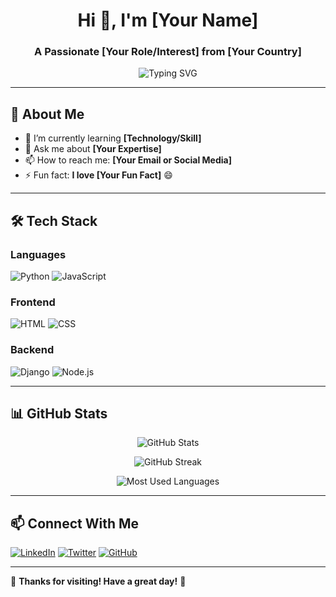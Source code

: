 <!-- Your Profile Header -->
<h1 align="center">Hi 👋, I'm [Your Name]</h1>
<h3 align="center">A Passionate [Your Role/Interest] from [Your Country]</h3>

<p align="center">
  <img src="https://readme-typing-svg.herokuapp.com?font=Fira+Code&pause=1000&color=F75C7E&width=435&lines=Welcome+to+my+GitHub+profile!;I+love+coding+%F0%9F%92%BB;Let's+build+something+awesome+%F0%9F%9A%80" alt="Typing SVG" />
</p>

---

## 🚀 **About Me**  

- 🌱 I’m currently learning **[Technology/Skill]**  
- 💬 Ask me about **[Your Expertise]**  
- 📫 How to reach me: **[Your Email or Social Media]**  
- ⚡ Fun fact: **I love [Your Fun Fact]** 😄  

---

## 🛠 **Tech Stack**  

### **Languages**  
![Python](https://img.shields.io/badge/Python-3776AB?style=for-the-badge&logo=python&logoColor=white)
![JavaScript](https://img.shields.io/badge/JavaScript-F7DF1E?style=for-the-badge&logo=javascript&logoColor=black)

### **Frontend**  
![HTML](https://img.shields.io/badge/HTML5-E34F26?style=for-the-badge&logo=html5&logoColor=white)
![CSS](https://img.shields.io/badge/CSS3-1572B6?style=for-the-badge&logo=css3&logoColor=white)

### **Backend**  
![Django](https://img.shields.io/badge/Django-092E20?style=for-the-badge&logo=django&logoColor=white)
![Node.js](https://img.shields.io/badge/Node.js-43853D?style=for-the-badge&logo=node.js&logoColor=white)

---

## 📊 **GitHub Stats**  

<p align="center">
  <img src="https://github-readme-stats.vercel.app/api?username=your-username&show_icons=true&theme=radical" alt="GitHub Stats" />
</p>

<p align="center">
  <img src="https://streak-stats.demolab.com/?user=your-username&theme=dark&hide_border=false" alt="GitHub Streak" />
</p>

<p align="center">
  <img src="https://github-readme-stats.vercel.app/api/top-langs/?username=your-username&layout=compact&theme=dark" alt="Most Used Languages" />
</p>

---

## 📫 **Connect With Me**  

[![LinkedIn](https://img.shields.io/badge/LinkedIn-blue?style=for-the-badge&logo=linkedin)](https://linkedin.com/in/your-profile)
[![Twitter](https://img.shields.io/badge/Twitter-blue?style=for-the-badge&logo=twitter)](https://twitter.com/your-profile)
[![GitHub](https://img.shields.io/badge/GitHub-333?style=for-the-badge&logo=github)](https://github.com/your-username)

---

🎉 **Thanks for visiting! Have a great day!** 🎉  

